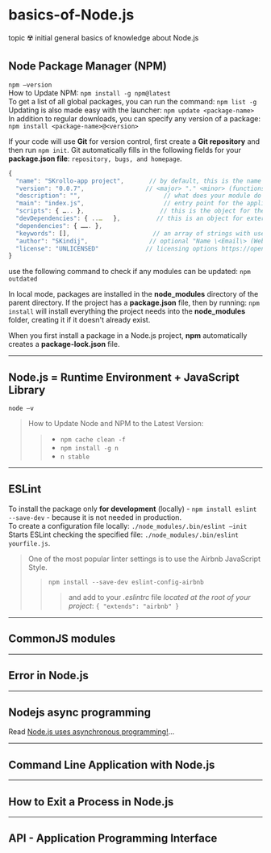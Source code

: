 # basics-of-Node.js
topic :radioactive: initial general basics of knowledge about Node.js


## Node Package Manager (NPM)
``npm –version`` <br>
How to Update NPM: ``npm install -g npm@latest`` <br>
To get a list of all global packages, you can run the command: ``npm list -g`` <br>
Updating is also made easy with the launcher: ``npm update <package-name>`` <br>
In addition to regular downloads, you can specify any version of a package: ``npm install <package-name>@<version>`` <br>

If your code will use **Git** for version control, first create a **Git repository** and then run ``npm init``. Git automatically fills in the following fields for your **package.json file**: ``repository, bugs, and homepage``.

```javascript
{
  "name": "SKrollo-app project",       // by default, this is the name of the folder you're in
  "version": "0.0.7",                 // <major> "." <minor> (functions) "." <patch> (bugs)     https://semver.org/
  "description": "",                       // what does your module do
  "main": "index.js",                      // entry point for the application being loaded
  "scripts": { ….. },                     // this is the object for the necessary scripts
  "devDependencies": { ..…   },          // this is an object for external packages
  "dependencies": { ……. },
  "keywords": [],                       // an array of strings with useful terms to search the repository
  "author": "SKindij",                 // optional "Name \<Email\> (Website)"
  "license": "UNLICENSED"             // licensing options https://opensource.org/licenses
}
```

use the following command to check if any modules can be updated: ``npm outdated`` <br>

In local mode, packages are installed in the **node_modules** directory of the parent directory. If the project has a **package.json** file, then by running: ``npm install`` will install everything the project needs into the **node_modules** folder, creating it if it doesn't already exist. <br>

When you first install a package in a Node.js project, **npm** automatically creates a **package-lock.json** file.
___

## Node.js = Runtime Environment + JavaScript Library 
``node –v`` <br>
> How to Update Node and NPM to the Latest Version: <br>
> > - ``npm cache clean -f``
> > - ``npm install -g n``
> > - ``n stable``




___

## ESLint
To install the package only **for development** (locally) - ``npm install eslint --save-dev`` - because it is not needed in production. <br>
To create a configuration file locally: ``./node_modules/.bin/eslint –init`` <br>
Starts ESLint checking the specified file: ``./node_modules/.bin/eslint yourfile.js``. <br>

> One of the most popular linter settings is to use the Airbnb JavaScript Style.
> > ``npm install --save-dev eslint-config-airbnb``
> > > and add to your *.eslintrc* file _located at the root of your project_: ``{ "extends": "airbnb" }``
___

## CommonJS modules





___

## Error in Node.js







___

## Nodejs async programming
Read [Node.js uses asynchronous programming!](https://github.com/SKindij/Asynchronous-JS-Nodejs)...




___

## Command Line Application with Node.js






___

## How to Exit a Process in Node.js



___

## API - Application Programming Interface 



